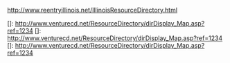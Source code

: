 http://www.reentryillinois.net/IllinoisResourceDirectory.html

[Illinois Re-Entry Resources Directory]: http://www.venturecd.net/ResourceDirectory/dirDisplay_Map.asp?ref=1234
[Click on the map below to go the Re-Entry Illinois Resource Directory]: http://www.venturecd.net/ResourceDirectory/dirDisplay_Map.asp?ref=1234
[]: http://www.venturecd.net/ResourceDirectory/dirDisplay_Map.asp?ref=1234
[]: http://www.venturecd.net/ResourceDirectory/dirDisplay_Map.asp?ref=1234
[]: http://www.venturecd.net/ResourceDirectory/dirDisplay_Map.asp?ref=1234
